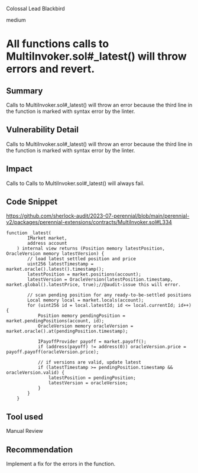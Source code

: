 Colossal Lead Blackbird

medium

# All functions calls to MultiInvoker.sol#_latest() will throw errors and revert.
## Summary
Calls to MultiInvoker.sol#_latest() will throw an error because the third line in the function is marked with syntax error by the linter.

## Vulnerability Detail
Calls to MultiInvoker.sol#_latest() will throw an error because the third line in the function is marked with syntax error by the linter.
## Impact
Calls to Calls to MultiInvoker.sol#_latest() will always fail.

## Code Snippet
https://github.com/sherlock-audit/2023-07-perennial/blob/main/perennial-v2/packages/perennial-extensions/contracts/MultiInvoker.sol#L334

```solidity
function _latest(
        IMarket market,
        address account
    ) internal view returns (Position memory latestPosition, OracleVersion memory latestVersion) {
        // load latest settled position and price
        uint256 latestTimestamp = market.oracle().latest().timestamp();
        latestPosition = market.positions(account); 
        latestVersion = OracleVersion(latestPosition.timestamp, market.global().latestPrice, true);//@audit-issue this will error.

        // scan pending position for any ready-to-be-settled positions
        Local memory local = market.locals(account);
        for (uint256 id = local.latestId; id <= local.currentId; id++) {
            Position memory pendingPosition = market.pendingPositions(account, id);
            OracleVersion memory oracleVersion = market.oracle().at(pendingPosition.timestamp);

            IPayoffProvider payoff = market.payoff();
            if (address(payoff) != address(0)) oracleVersion.price = payoff.payoff(oracleVersion.price);

            // if versions are valid, update latest
            if (latestTimestamp >= pendingPosition.timestamp && oracleVersion.valid) {
                latestPosition = pendingPosition;
                latestVersion = oracleVersion;
            }
        }
    }

```
## Tool used
Manual Review

## Recommendation
Implement a fix for the errors in the function.